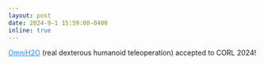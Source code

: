 ```yaml
---
layout: post
date: 2024-9-1 15:59:00-0400
inline: true
---
```


<a href="https://omni.human2humanoid.com/" style="color: DodgerBlue">OmniH2O</a> (real dexterous humanoid teleoperation) accepted to CORL 2024!
